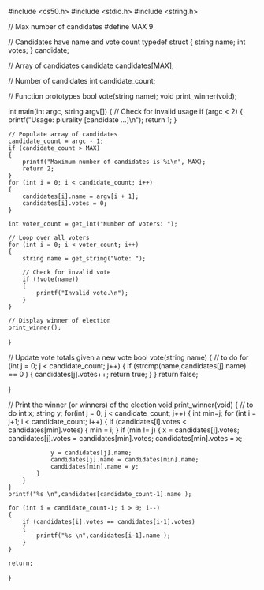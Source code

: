 #include <cs50.h>
#include <stdio.h>
#include <string.h>

// Max number of candidates
#define MAX 9

// Candidates have name and vote count
typedef struct
{
    string name;
    int votes;
}
candidate;

// Array of candidates
candidate candidates[MAX];

// Number of candidates
int candidate_count;

// Function prototypes
bool vote(string name);
void print_winner(void);

int main(int argc, string argv[])
{
    // Check for invalid usage
    if (argc < 2)
    {
        printf("Usage: plurality [candidate ...]\n");
        return 1;
    }

    // Populate array of candidates
    candidate_count = argc - 1;
    if (candidate_count > MAX)
    {
        printf("Maximum number of candidates is %i\n", MAX);
        return 2;
    }
    for (int i = 0; i < candidate_count; i++)
    {
        candidates[i].name = argv[i + 1];
        candidates[i].votes = 0;
    }

    int voter_count = get_int("Number of voters: ");

    // Loop over all voters
    for (int i = 0; i < voter_count; i++)
    {
        string name = get_string("Vote: ");

        // Check for invalid vote
        if (!vote(name))
        {
            printf("Invalid vote.\n");
        }
    }

    // Display winner of election
    print_winner();
}

// Update vote totals given a new vote
bool vote(string name)
{
    // to do
    for (int j = 0; j < candidate_count; j++)
    {
        if (strcmp(name,candidates[j].name) == 0 )
        {
            candidates[j].votes++;
            return true;
        }
    }
    return false;

}

// Print the winner (or winners) of the election
void print_winner(void)
{
    // to do
    int x;
    string y;
    for(int j = 0; j < candidate_count; j++)
    {
        int min=j;
        for (int i = j+1; i < candidate_count; i++)
        {
            if (candidates[i].votes < candidates[min].votes)
            {
                min = i;
            }
            if (min != j)
            {
                x = candidates[j].votes;
                candidates[j].votes = candidates[min].votes;
                candidates[min].votes = x;

                y = candidates[j].name;
                candidates[j].name = candidates[min].name;
                candidates[min].name = y;
            }
        }
    }
    printf("%s \n",candidates[candidate_count-1].name );

    for (int i = candidate_count-1; i > 0; i--)
    {
        if (candidates[i].votes == candidates[i-1].votes)
        {
            printf("%s \n",candidates[i-1].name );
        }
    }

    return;
}
